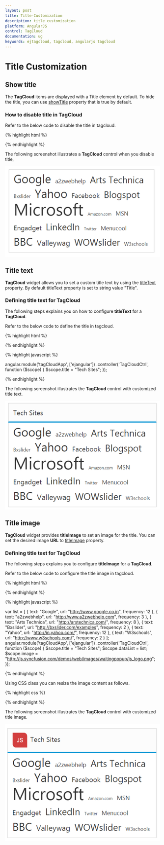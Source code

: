 ```yaml
---
layout: post
title: Title-Customization
description: title customization
platform: AngularJS
control: TagCloud
documentation: ug
keywords: ejtagcloud, tagcloud, angularjs tagcloud
---
```


# Title Customization

## Show title

The **TagCloud** items are displayed with a Title element by default. To hide the title, you can use [showTitle](https://help.syncfusion.com/api/js/ejtagcloud#members:showtitle) property that is true by default.

### How to disable title in TagCloud

Refer to the below code to disable the title in tagcloud.

{% highlight html %}

 <div id="techweblist" ej-tagcloud e-datasource="dataList" e-showtitle="false"></div>

{% endhighlight %}

The following screenshot illustrates a **TagCloud** control when you disable title,

![](Title-Customization_images/Title-Customization_img1.png) 


## Title text

**TagCloud** widget allows you to set a custom title text by using the [titleText](https://help.syncfusion.com/api/js/ejtagcloud#members:titletext) property. By default titleText property is set to string value "Title".

### Defining title text for TagCloud

The following steps explains you on how to configure **titleText** for a **TagCloud**.

Refer to the below code to define the title in tagcloud.

{% highlight html %}

 <div id="techweblist" ej-tagcloud e-datasource="dataList" e-showtitle="true" e-titletext="title"></div>

{% endhighlight %}

{% highlight javascript %}

angular.module('tagCloudApp', ['ejangular'])
.controller('TagCloudCtrl', function ($scope) {
    $scope.title = "Tech Sites";
});

{% endhighlight %}

The following screenshot illustrates the **TagCloud** control with customized title text.

![](Title-Customization_images/Title-Customization_img2.png)


## Title image

**TagCloud** widget provides **titleImage** to set an image for the title. You can set the desired image **URL** to [titleImage](https://help.syncfusion.com/api/js/ejtagcloud#members:titleimage) property.

### Defining title text for TagCloud

The following steps explains you to configure **titleImage** for a **TagCloud**.

Refer to the below code to configure the title image in tagcloud.

{% highlight html %}

<div id="techweblist" ej-tagcloud e-datasource="dataList" e-titleimage="image" e-titletext="title"></div>

{% endhighlight %}

{% highlight javascript %}

var list = [
{ text: "Google", url: "http://www.google.co.in", frequency: 12 },
    { text: "a2zwebhelp", url: "http://www.a2zwebhelp.com", frequency: 3 },
    { text: "Arts Technica", url: "http://arstechnica.com/", frequency: 8 },
    { text: "Bxslider", url: "http://bxslider.com/examples", frequency: 2 },
    { text: "Yahoo", url: "http://in.yahoo.com/", frequency: 12 },
    { text: "W3schools", url: "http://www.w3schools.com/", frequency: 2 }
];
angular.module('tagCloudApp', ['ejangular'])
.controller('TagCloudCtrl', function ($scope) {
    $scope.title = "Tech Sites";
    $scope.dataList = list;
    $scope.image = "http://js.syncfusion.com/demos/web/images/waitingpopup/js_logo.png";
});

{% endhighlight %}

Using CSS class you can resize the image content as follows.

{% highlight css %}

<style type="text/css">

.e-title-img {
    height:35px;
    width:35px;
}

</style>

{% endhighlight %}

The following screenshot illustrates the **TagCloud** control with customized title image.

![](Title-Customization_images/Title-Customization_img3.png)